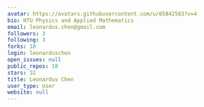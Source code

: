 ```yaml
---
avatar: https://avatars.githubusercontent.com/u/65842583?v=4
bio: NTU Physics and Applied Mathematics
email: leonardus.chen@gmail.com
followers: 3
following: 3
forks: 18
login: leonarduschen
open_issues: null
public_repos: 18
stars: 32
title: Leonardus Chen
user_type: User
website: null
---
```

